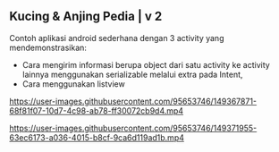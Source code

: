 ## Kucing & Anjing Pedia | v 2

Contoh aplikasi android sederhana dengan 3 activity yang mendemonstrasikan:
* Cara mengirim informasi berupa object dari satu activity ke activity lainnya menggunakan serializable melalui extra pada Intent,
* Cara menggunakan listview







https://user-images.githubusercontent.com/95653746/149367871-68f81f07-10d7-4c98-ab78-ff30072cb9d4.mp4



https://user-images.githubusercontent.com/95653746/149371955-63ec6173-a036-4015-b8cf-9ca6d119ad1b.mp4

